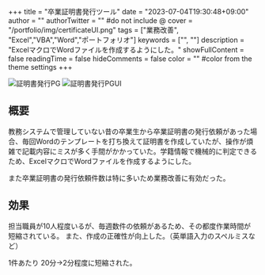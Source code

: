 +++
title = "卒業証明書発行ツール"
date = "2023-07-04T19:30:48+09:00"
author = ""
authorTwitter = "" #do not include @
cover = "/portfolio/img/certificateUI.png"
tags = ["業務改善", "Excel","VBA","Word","ポートフォリオ"]
keywords = ["", ""]
description = "ExcelマクロでWordファイルを作成するようにした。"
showFullContent = false
readingTime = false
hideComments = false
color = "" #color from the theme settings
+++

![証明書発行PG](/portfolio/img/certificate.png)
![証明書発行PGUI](/portfolio/img/certificateUI.png)

## 概要

教務システムで管理していない昔の卒業生から卒業証明書の発行依頼があった場合、毎回Wordのテンプレートを打ち換えて証明書を作成していたが、操作が煩雑で記載内容にミスが多く手間がかかっていた。学籍情報で機械的に判定できるため、ExcelマクロでWordファイルを作成するようにした。

また卒業証明書の発行依頼件数は特に多いため業務改善に有効だった。

## 効果

担当職員が10人程度いるが、毎週数件の依頼があるため、その都度作業時間が短縮されている。
また、作成の正確性が向上した。（英単語入力のスペルミスなど）

1件あたり 20分→2分程度に短縮された。
